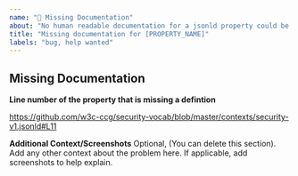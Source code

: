 ```yaml
---
name: "🐛 Missing Documentation"
about: "No human readable documentation for a jsonld property could be found."
title: "Missing documentation for [PROPERTY_NAME]"
labels: "bug, help wanted"
---
```


## Missing Documentation

**Line number of the property that is missing a defintion**

https://github.com/w3c-ccg/security-vocab/blob/master/contexts/security-v1.jsonld#L11

**Additional Context/Screenshots**
Optional, (You can delete this section).
Add any other context about the problem here.
If applicable, add screenshots to help explain.
